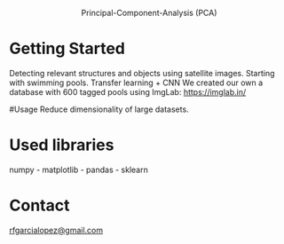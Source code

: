 <p align="center", size="20">
Principal-Component-Analysis (PCA)
</p>



# Getting Started
Detecting relevant structures and objects using satellite images. Starting with swimming pools. Transfer learning + CNN We created our own a database with 600 tagged pools using ImgLab: https://imglab.in/

#Usage
Reduce dimensionality of large datasets.

# Used libraries
numpy - matplotlib - pandas - sklearn

# Contact
rfgarcialopez@gmail.com
